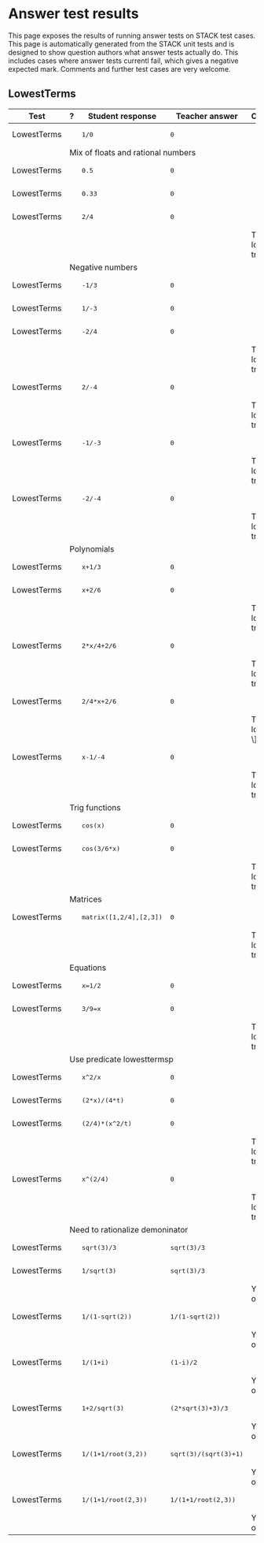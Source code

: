 # Answer test results

This page exposes the results of running answer tests on STACK test cases.  This page is automatically generated from the STACK unit tests and is designed to show question authors what answer tests actually do.  This includes cases where answer tests currentl fail, which gives a negative expected mark.  Comments and further test cases are very welcome.



<h2>LowestTerms</h2><div class="no-overflow"><table class="flexible table table-striped table-hover generaltable generalbox stacktestsuite"><thead><tr><th class="header c0" scope="col">Test<div class="commands"></div></th><th class="header c1" scope="col">?<div class="commands"></div></th><th class="header c2" scope="col">Student response<div class="commands"></div></th><th class="header c3" scope="col">Teacher answer<div class="commands"></div></th><th class="header c4" scope="col">Opt<div class="commands"></div></th><th class="header c5" scope="col">Mark<div class="commands"></div></th><th class="header c6" scope="col">Answer note<div class="commands"></div></th>
</tr></thead><tbody>
<tr class="expectedfail">
  <td class="cell c0">LowestTerms</td>
  <td class="cell c1"><span style="color:orange;"><i class="fa fa-adjust"></i></span></td>
  <td class="cell c2"><pre>1/0</pre></td>
  <td class="cell c3"><pre>0</pre></td>
  <td class="cell c4"></td>
  <td class="cell c5">-1</td>
  <td class="cell c6">ATLowestTerms_STACKERROR_SAns.</td>
</tr>
<tr class="notes">
  <td class="cell c0"><td colspan="6">Mix of floats and rational numbers</td></td>
</tr>
<tr class="pass">
  <td class="cell c0">LowestTerms</td>
  <td class="cell c1"><span style="color:green;"><i class="fa fa-check"></i></span></td>
  <td class="cell c2"><pre>0.5</pre></td>
  <td class="cell c3"><pre>0</pre></td>
  <td class="cell c4"></td>
  <td class="cell c5">1</td>
  <td class="cell c6"></td>
</tr>
<tr class="pass">
  <td class="cell c0">LowestTerms</td>
  <td class="cell c1"><span style="color:green;"><i class="fa fa-check"></i></span></td>
  <td class="cell c2"><pre>0.33</pre></td>
  <td class="cell c3"><pre>0</pre></td>
  <td class="cell c4"></td>
  <td class="cell c5">1</td>
  <td class="cell c6"></td>
</tr>
<tr class="pass">
  <td class="cell c0">LowestTerms</td>
  <td class="cell c1"><span style="color:green;"><i class="fa fa-check"></i></span></td>
  <td class="cell c2"><pre>2/4</pre></td>
  <td class="cell c3"><pre>0</pre></td>
  <td class="cell c4"></td>
  <td class="cell c5">0</td>
  <td class="cell c6">ATLowestTerms_entries.</td>
</tr>
<tr class="pass">
  <td class="cell c0"><td colspan="2"></td></td>
  <td class="cell c1"><td colspan="4">The following terms in your answer are not in lowest terms. <span class="filter_mathjaxloader_equation"><span class="nolink">\[\left[ \frac{2}{4} \right] \]</span></span> Please try again.</td></td>
</tr>
<tr class="notes">
  <td class="cell c0"><td colspan="6">Negative numbers</td></td>
</tr>
<tr class="pass">
  <td class="cell c0">LowestTerms</td>
  <td class="cell c1"><span style="color:green;"><i class="fa fa-check"></i></span></td>
  <td class="cell c2"><pre>-1/3</pre></td>
  <td class="cell c3"><pre>0</pre></td>
  <td class="cell c4"></td>
  <td class="cell c5">1</td>
  <td class="cell c6"></td>
</tr>
<tr class="pass">
  <td class="cell c0">LowestTerms</td>
  <td class="cell c1"><span style="color:green;"><i class="fa fa-check"></i></span></td>
  <td class="cell c2"><pre>1/-3</pre></td>
  <td class="cell c3"><pre>0</pre></td>
  <td class="cell c4"></td>
  <td class="cell c5">1</td>
  <td class="cell c6"></td>
</tr>
<tr class="pass">
  <td class="cell c0">LowestTerms</td>
  <td class="cell c1"><span style="color:green;"><i class="fa fa-check"></i></span></td>
  <td class="cell c2"><pre>-2/4</pre></td>
  <td class="cell c3"><pre>0</pre></td>
  <td class="cell c4"></td>
  <td class="cell c5">0</td>
  <td class="cell c6">ATLowestTerms_entries.</td>
</tr>
<tr class="pass">
  <td class="cell c0"><td colspan="2"></td></td>
  <td class="cell c1"><td colspan="4">The following terms in your answer are not in lowest terms. <span class="filter_mathjaxloader_equation"><span class="nolink">\[\left[ \frac{-2}{4} \right] \]</span></span> Please try again.</td></td>
</tr>
<tr class="pass">
  <td class="cell c0">LowestTerms</td>
  <td class="cell c1"><span style="color:green;"><i class="fa fa-check"></i></span></td>
  <td class="cell c2"><pre>2/-4</pre></td>
  <td class="cell c3"><pre>0</pre></td>
  <td class="cell c4"></td>
  <td class="cell c5">0</td>
  <td class="cell c6">ATLowestTerms_entries.</td>
</tr>
<tr class="pass">
  <td class="cell c0"><td colspan="2"></td></td>
  <td class="cell c1"><td colspan="4">The following terms in your answer are not in lowest terms. <span class="filter_mathjaxloader_equation"><span class="nolink">\[\left[ \frac{2}{-4} \right] \]</span></span> Please try again.</td></td>
</tr>
<tr class="pass">
  <td class="cell c0">LowestTerms</td>
  <td class="cell c1"><span style="color:green;"><i class="fa fa-check"></i></span></td>
  <td class="cell c2"><pre>-1/-3</pre></td>
  <td class="cell c3"><pre>0</pre></td>
  <td class="cell c4"></td>
  <td class="cell c5">0</td>
  <td class="cell c6">ATLowestTerms_entries.</td>
</tr>
<tr class="pass">
  <td class="cell c0"><td colspan="2"></td></td>
  <td class="cell c1"><td colspan="4">The following terms in your answer are not in lowest terms. <span class="filter_mathjaxloader_equation"><span class="nolink">\[\left[ \frac{-1}{-3} \right] \]</span></span> Please try again.</td></td>
</tr>
<tr class="pass">
  <td class="cell c0">LowestTerms</td>
  <td class="cell c1"><span style="color:green;"><i class="fa fa-check"></i></span></td>
  <td class="cell c2"><pre>-2/-4</pre></td>
  <td class="cell c3"><pre>0</pre></td>
  <td class="cell c4"></td>
  <td class="cell c5">0</td>
  <td class="cell c6">ATLowestTerms_entries.</td>
</tr>
<tr class="pass">
  <td class="cell c0"><td colspan="2"></td></td>
  <td class="cell c1"><td colspan="4">The following terms in your answer are not in lowest terms. <span class="filter_mathjaxloader_equation"><span class="nolink">\[\left[ \frac{-2}{-4} \right] \]</span></span> Please try again.</td></td>
</tr>
<tr class="notes">
  <td class="cell c0"><td colspan="6">Polynomials</td></td>
</tr>
<tr class="pass">
  <td class="cell c0">LowestTerms</td>
  <td class="cell c1"><span style="color:green;"><i class="fa fa-check"></i></span></td>
  <td class="cell c2"><pre>x+1/3</pre></td>
  <td class="cell c3"><pre>0</pre></td>
  <td class="cell c4"></td>
  <td class="cell c5">1</td>
  <td class="cell c6"></td>
</tr>
<tr class="pass">
  <td class="cell c0">LowestTerms</td>
  <td class="cell c1"><span style="color:green;"><i class="fa fa-check"></i></span></td>
  <td class="cell c2"><pre>x+2/6</pre></td>
  <td class="cell c3"><pre>0</pre></td>
  <td class="cell c4"></td>
  <td class="cell c5">0</td>
  <td class="cell c6">ATLowestTerms_entries.</td>
</tr>
<tr class="pass">
  <td class="cell c0"><td colspan="2"></td></td>
  <td class="cell c1"><td colspan="4">The following terms in your answer are not in lowest terms. <span class="filter_mathjaxloader_equation"><span class="nolink">\[\left[ \frac{2}{6} \right] \]</span></span> Please try again.</td></td>
</tr>
<tr class="pass">
  <td class="cell c0">LowestTerms</td>
  <td class="cell c1"><span style="color:green;"><i class="fa fa-check"></i></span></td>
  <td class="cell c2"><pre>2*x/4+2/6</pre></td>
  <td class="cell c3"><pre>0</pre></td>
  <td class="cell c4"></td>
  <td class="cell c5">0</td>
  <td class="cell c6">ATLowestTerms_entries.</td>
</tr>
<tr class="pass">
  <td class="cell c0"><td colspan="2"></td></td>
  <td class="cell c1"><td colspan="4">The following terms in your answer are not in lowest terms. <span class="filter_mathjaxloader_equation"><span class="nolink">\[\left[ \frac{2}{6} \right] \]</span></span> Please try again.</td></td>
</tr>
<tr class="pass">
  <td class="cell c0">LowestTerms</td>
  <td class="cell c1"><span style="color:green;"><i class="fa fa-check"></i></span></td>
  <td class="cell c2"><pre>2/4*x+2/6</pre></td>
  <td class="cell c3"><pre>0</pre></td>
  <td class="cell c4"></td>
  <td class="cell c5">0</td>
  <td class="cell c6">ATLowestTerms_entries.</td>
</tr>
<tr class="pass">
  <td class="cell c0"><td colspan="2"></td></td>
  <td class="cell c1"><td colspan="4">The following terms in your answer are not in lowest terms. <span class="filter_mathjaxloader_equation"><span class="nolink">\[\left[ \frac{2}{4} , \frac{2}{6} \right] \]</span></span> Please try again.</td></td>
</tr>
<tr class="pass">
  <td class="cell c0">LowestTerms</td>
  <td class="cell c1"><span style="color:green;"><i class="fa fa-check"></i></span></td>
  <td class="cell c2"><pre>x-1/-4</pre></td>
  <td class="cell c3"><pre>0</pre></td>
  <td class="cell c4"></td>
  <td class="cell c5">0</td>
  <td class="cell c6">ATLowestTerms_entries.</td>
</tr>
<tr class="pass">
  <td class="cell c0"><td colspan="2"></td></td>
  <td class="cell c1"><td colspan="4">The following terms in your answer are not in lowest terms. <span class="filter_mathjaxloader_equation"><span class="nolink">\[\left[ \frac{-1}{-4} \right] \]</span></span> Please try again.</td></td>
</tr>
<tr class="notes">
  <td class="cell c0"><td colspan="6">Trig functions</td></td>
</tr>
<tr class="pass">
  <td class="cell c0">LowestTerms</td>
  <td class="cell c1"><span style="color:green;"><i class="fa fa-check"></i></span></td>
  <td class="cell c2"><pre>cos(x)</pre></td>
  <td class="cell c3"><pre>0</pre></td>
  <td class="cell c4"></td>
  <td class="cell c5">1</td>
  <td class="cell c6"></td>
</tr>
<tr class="pass">
  <td class="cell c0">LowestTerms</td>
  <td class="cell c1"><span style="color:green;"><i class="fa fa-check"></i></span></td>
  <td class="cell c2"><pre>cos(3/6*x)</pre></td>
  <td class="cell c3"><pre>0</pre></td>
  <td class="cell c4"></td>
  <td class="cell c5">0</td>
  <td class="cell c6">ATLowestTerms_entries.</td>
</tr>
<tr class="pass">
  <td class="cell c0"><td colspan="2"></td></td>
  <td class="cell c1"><td colspan="4">The following terms in your answer are not in lowest terms. <span class="filter_mathjaxloader_equation"><span class="nolink">\[\left[ \frac{3}{6} \right] \]</span></span> Please try again.</td></td>
</tr>
<tr class="notes">
  <td class="cell c0"><td colspan="6">Matrices</td></td>
</tr>
<tr class="pass">
  <td class="cell c0">LowestTerms</td>
  <td class="cell c1"><span style="color:green;"><i class="fa fa-check"></i></span></td>
  <td class="cell c2"><pre>matrix([1,2/4],[2,3])</pre></td>
  <td class="cell c3"><pre>0</pre></td>
  <td class="cell c4"></td>
  <td class="cell c5">0</td>
  <td class="cell c6">ATLowestTerms_entries.</td>
</tr>
<tr class="pass">
  <td class="cell c0"><td colspan="2"></td></td>
  <td class="cell c1"><td colspan="4">The following terms in your answer are not in lowest terms. <span class="filter_mathjaxloader_equation"><span class="nolink">\[\left[ \frac{2}{4} \right] \]</span></span> Please try again.</td></td>
</tr>
<tr class="notes">
  <td class="cell c0"><td colspan="6">Equations</td></td>
</tr>
<tr class="pass">
  <td class="cell c0">LowestTerms</td>
  <td class="cell c1"><span style="color:green;"><i class="fa fa-check"></i></span></td>
  <td class="cell c2"><pre>x=1/2</pre></td>
  <td class="cell c3"><pre>0</pre></td>
  <td class="cell c4"></td>
  <td class="cell c5">1</td>
  <td class="cell c6"></td>
</tr>
<tr class="pass">
  <td class="cell c0">LowestTerms</td>
  <td class="cell c1"><span style="color:green;"><i class="fa fa-check"></i></span></td>
  <td class="cell c2"><pre>3/9=x</pre></td>
  <td class="cell c3"><pre>0</pre></td>
  <td class="cell c4"></td>
  <td class="cell c5">0</td>
  <td class="cell c6">ATLowestTerms_entries.</td>
</tr>
<tr class="pass">
  <td class="cell c0"><td colspan="2"></td></td>
  <td class="cell c1"><td colspan="4">The following terms in your answer are not in lowest terms. <span class="filter_mathjaxloader_equation"><span class="nolink">\[\left[ \frac{3}{9} \right] \]</span></span> Please try again.</td></td>
</tr>
<tr class="notes">
  <td class="cell c0"><td colspan="6">Use predicate lowesttermsp</td></td>
</tr>
<tr class="pass">
  <td class="cell c0">LowestTerms</td>
  <td class="cell c1"><span style="color:green;"><i class="fa fa-check"></i></span></td>
  <td class="cell c2"><pre>x^2/x</pre></td>
  <td class="cell c3"><pre>0</pre></td>
  <td class="cell c4"></td>
  <td class="cell c5">1</td>
  <td class="cell c6"></td>
</tr>
<tr class="pass">
  <td class="cell c0">LowestTerms</td>
  <td class="cell c1"><span style="color:green;"><i class="fa fa-check"></i></span></td>
  <td class="cell c2"><pre>(2*x)/(4*t)</pre></td>
  <td class="cell c3"><pre>0</pre></td>
  <td class="cell c4"></td>
  <td class="cell c5">1</td>
  <td class="cell c6"></td>
</tr>
<tr class="pass">
  <td class="cell c0">LowestTerms</td>
  <td class="cell c1"><span style="color:green;"><i class="fa fa-check"></i></span></td>
  <td class="cell c2"><pre>(2/4)*(x^2/t)</pre></td>
  <td class="cell c3"><pre>0</pre></td>
  <td class="cell c4"></td>
  <td class="cell c5">0</td>
  <td class="cell c6">ATLowestTerms_entries.</td>
</tr>
<tr class="pass">
  <td class="cell c0"><td colspan="2"></td></td>
  <td class="cell c1"><td colspan="4">The following terms in your answer are not in lowest terms. <span class="filter_mathjaxloader_equation"><span class="nolink">\[\left[ \frac{2}{4} \right] \]</span></span> Please try again.</td></td>
</tr>
<tr class="pass">
  <td class="cell c0">LowestTerms</td>
  <td class="cell c1"><span style="color:green;"><i class="fa fa-check"></i></span></td>
  <td class="cell c2"><pre>x^(2/4)</pre></td>
  <td class="cell c3"><pre>0</pre></td>
  <td class="cell c4"></td>
  <td class="cell c5">0</td>
  <td class="cell c6">ATLowestTerms_entries.</td>
</tr>
<tr class="pass">
  <td class="cell c0"><td colspan="2"></td></td>
  <td class="cell c1"><td colspan="4">The following terms in your answer are not in lowest terms. <span class="filter_mathjaxloader_equation"><span class="nolink">\[\left[ \frac{2}{4} \right] \]</span></span> Please try again.</td></td>
</tr>
<tr class="notes">
  <td class="cell c0"><td colspan="6">Need to rationalize demoninator</td></td>
</tr>
<tr class="pass">
  <td class="cell c0">LowestTerms</td>
  <td class="cell c1"><span style="color:green;"><i class="fa fa-check"></i></span></td>
  <td class="cell c2"><pre>sqrt(3)/3</pre></td>
  <td class="cell c3"><pre>sqrt(3)/3</pre></td>
  <td class="cell c4"></td>
  <td class="cell c5">1</td>
  <td class="cell c6"></td>
</tr>
<tr class="pass">
  <td class="cell c0">LowestTerms</td>
  <td class="cell c1"><span style="color:green;"><i class="fa fa-check"></i></span></td>
  <td class="cell c2"><pre>1/sqrt(3)</pre></td>
  <td class="cell c3"><pre>sqrt(3)/3</pre></td>
  <td class="cell c4"></td>
  <td class="cell c5">0</td>
  <td class="cell c6">ATLowestTerms_not_rat.</td>
</tr>
<tr class="pass">
  <td class="cell c0"><td colspan="2"></td></td>
  <td class="cell c1"><td colspan="4">You must clear the following from the denominator of your fraction: <span class="filter_mathjaxloader_equation"><span class="nolink">\[\left[ \sqrt{3} \right] \]</span></span></td></td>
</tr>
<tr class="pass">
  <td class="cell c0">LowestTerms</td>
  <td class="cell c1"><span style="color:green;"><i class="fa fa-check"></i></span></td>
  <td class="cell c2"><pre>1/(1-sqrt(2))</pre></td>
  <td class="cell c3"><pre>1/(1-sqrt(2))</pre></td>
  <td class="cell c4"></td>
  <td class="cell c5">0</td>
  <td class="cell c6">ATLowestTerms_not_rat.</td>
</tr>
<tr class="pass">
  <td class="cell c0"><td colspan="2"></td></td>
  <td class="cell c1"><td colspan="4">You must clear the following from the denominator of your fraction: <span class="filter_mathjaxloader_equation"><span class="nolink">\[\left[ \sqrt{2} \right] \]</span></span></td></td>
</tr>
<tr class="pass">
  <td class="cell c0">LowestTerms</td>
  <td class="cell c1"><span style="color:green;"><i class="fa fa-check"></i></span></td>
  <td class="cell c2"><pre>1/(1+i)</pre></td>
  <td class="cell c3"><pre>(1-i)/2</pre></td>
  <td class="cell c4"></td>
  <td class="cell c5">0</td>
  <td class="cell c6">ATLowestTerms_not_rat.</td>
</tr>
<tr class="pass">
  <td class="cell c0"><td colspan="2"></td></td>
  <td class="cell c1"><td colspan="4">You must clear the following from the denominator of your fraction: <span class="filter_mathjaxloader_equation"><span class="nolink">\[\left[ \mathrm{i} \right] \]</span></span></td></td>
</tr>
<tr class="pass">
  <td class="cell c0">LowestTerms</td>
  <td class="cell c1"><span style="color:green;"><i class="fa fa-check"></i></span></td>
  <td class="cell c2"><pre>1+2/sqrt(3)</pre></td>
  <td class="cell c3"><pre>(2*sqrt(3)+3)/3</pre></td>
  <td class="cell c4"></td>
  <td class="cell c5">0</td>
  <td class="cell c6">ATLowestTerms_not_rat.</td>
</tr>
<tr class="pass">
  <td class="cell c0"><td colspan="2"></td></td>
  <td class="cell c1"><td colspan="4">You must clear the following from the denominator of your fraction: <span class="filter_mathjaxloader_equation"><span class="nolink">\[\left[ \sqrt{3} \right] \]</span></span></td></td>
</tr>
<tr class="pass">
  <td class="cell c0">LowestTerms</td>
  <td class="cell c1"><span style="color:green;"><i class="fa fa-check"></i></span></td>
  <td class="cell c2"><pre>1/(1+1/root(3,2))</pre></td>
  <td class="cell c3"><pre>sqrt(3)/(sqrt(3)+1)</pre></td>
  <td class="cell c4"></td>
  <td class="cell c5">0</td>
  <td class="cell c6">ATLowestTerms_not_rat.</td>
</tr>
<tr class="pass">
  <td class="cell c0"><td colspan="2"></td></td>
  <td class="cell c1"><td colspan="4">You must clear the following from the denominator of your fraction: <span class="filter_mathjaxloader_equation"><span class="nolink">\[\left[ 3^{\frac{1}{2}} \right] \]</span></span></td></td>
</tr>
<tr class="pass">
  <td class="cell c0">LowestTerms</td>
  <td class="cell c1"><span style="color:green;"><i class="fa fa-check"></i></span></td>
  <td class="cell c2"><pre>1/(1+1/root(2,3))</pre></td>
  <td class="cell c3"><pre>1/(1+1/root(2,3))</pre></td>
  <td class="cell c4"></td>
  <td class="cell c5">0</td>
  <td class="cell c6">ATLowestTerms_not_rat.</td>
</tr>
<tr class="pass">
  <td class="cell c0"><td colspan="2"></td></td>
  <td class="cell c1"><td colspan="4">You must clear the following from the denominator of your fraction: <span class="filter_mathjaxloader_equation"><span class="nolink">\[\left[ 2^{\frac{1}{3}} \right] \]</span></span></td></td>
</tr></tbody></table></div>